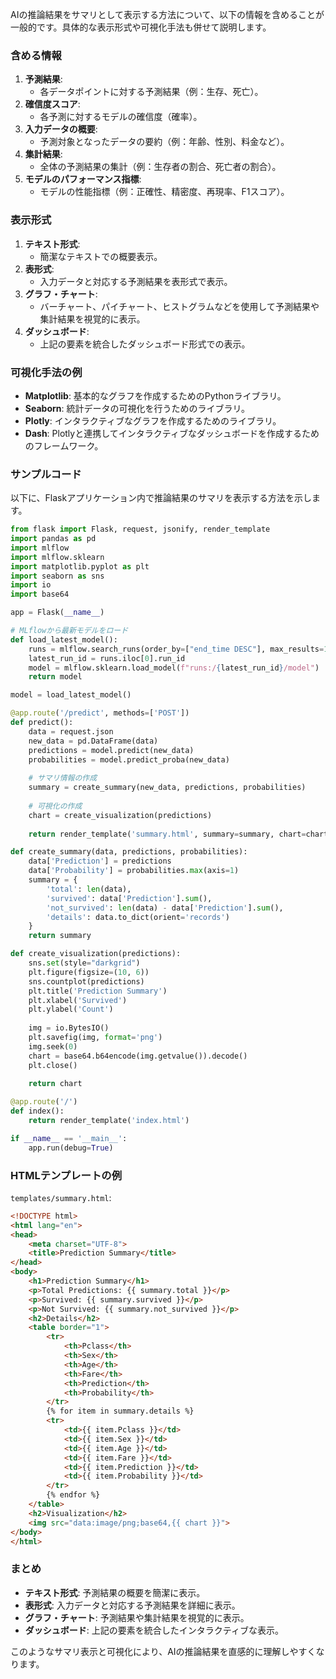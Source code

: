 AIの推論結果をサマリとして表示する方法について、以下の情報を含めることが一般的です。具体的な表示形式や可視化手法も併せて説明します。

### 含める情報
1. **予測結果**:
   - 各データポイントに対する予測結果（例：生存、死亡）。
2. **確信度スコア**:
   - 各予測に対するモデルの確信度（確率）。
3. **入力データの概要**:
   - 予測対象となったデータの要約（例：年齢、性別、料金など）。
4. **集計結果**:
   - 全体の予測結果の集計（例：生存者の割合、死亡者の割合）。
5. **モデルのパフォーマンス指標**:
   - モデルの性能指標（例：正確性、精密度、再現率、F1スコア）。

### 表示形式
1. **テキスト形式**:
   - 簡潔なテキストでの概要表示。
2. **表形式**:
   - 入力データと対応する予測結果を表形式で表示。
3. **グラフ・チャート**:
   - バーチャート、パイチャート、ヒストグラムなどを使用して予測結果や集計結果を視覚的に表示。
4. **ダッシュボード**:
   - 上記の要素を統合したダッシュボード形式での表示。

### 可視化手法の例
- **Matplotlib**: 基本的なグラフを作成するためのPythonライブラリ。
- **Seaborn**: 統計データの可視化を行うためのライブラリ。
- **Plotly**: インタラクティブなグラフを作成するためのライブラリ。
- **Dash**: Plotlyと連携してインタラクティブなダッシュボードを作成するためのフレームワーク。

### サンプルコード
以下に、Flaskアプリケーション内で推論結果のサマリを表示する方法を示します。

```python
from flask import Flask, request, jsonify, render_template
import pandas as pd
import mlflow
import mlflow.sklearn
import matplotlib.pyplot as plt
import seaborn as sns
import io
import base64

app = Flask(__name__)

# MLflowから最新モデルをロード
def load_latest_model():
    runs = mlflow.search_runs(order_by=["end_time DESC"], max_results=1)
    latest_run_id = runs.iloc[0].run_id
    model = mlflow.sklearn.load_model(f"runs:/{latest_run_id}/model")
    return model

model = load_latest_model()

@app.route('/predict', methods=['POST'])
def predict():
    data = request.json
    new_data = pd.DataFrame(data)
    predictions = model.predict(new_data)
    probabilities = model.predict_proba(new_data)
    
    # サマリ情報の作成
    summary = create_summary(new_data, predictions, probabilities)
    
    # 可視化の作成
    chart = create_visualization(predictions)
    
    return render_template('summary.html', summary=summary, chart=chart)

def create_summary(data, predictions, probabilities):
    data['Prediction'] = predictions
    data['Probability'] = probabilities.max(axis=1)
    summary = {
        'total': len(data),
        'survived': data['Prediction'].sum(),
        'not_survived': len(data) - data['Prediction'].sum(),
        'details': data.to_dict(orient='records')
    }
    return summary

def create_visualization(predictions):
    sns.set(style="darkgrid")
    plt.figure(figsize=(10, 6))
    sns.countplot(predictions)
    plt.title('Prediction Summary')
    plt.xlabel('Survived')
    plt.ylabel('Count')
    
    img = io.BytesIO()
    plt.savefig(img, format='png')
    img.seek(0)
    chart = base64.b64encode(img.getvalue()).decode()
    plt.close()
    
    return chart

@app.route('/')
def index():
    return render_template('index.html')

if __name__ == '__main__':
    app.run(debug=True)
```

### HTMLテンプレートの例
`templates/summary.html`:
```html
<!DOCTYPE html>
<html lang="en">
<head>
    <meta charset="UTF-8">
    <title>Prediction Summary</title>
</head>
<body>
    <h1>Prediction Summary</h1>
    <p>Total Predictions: {{ summary.total }}</p>
    <p>Survived: {{ summary.survived }}</p>
    <p>Not Survived: {{ summary.not_survived }}</p>
    <h2>Details</h2>
    <table border="1">
        <tr>
            <th>Pclass</th>
            <th>Sex</th>
            <th>Age</th>
            <th>Fare</th>
            <th>Prediction</th>
            <th>Probability</th>
        </tr>
        {% for item in summary.details %}
        <tr>
            <td>{{ item.Pclass }}</td>
            <td>{{ item.Sex }}</td>
            <td>{{ item.Age }}</td>
            <td>{{ item.Fare }}</td>
            <td>{{ item.Prediction }}</td>
            <td>{{ item.Probability }}</td>
        </tr>
        {% endfor %}
    </table>
    <h2>Visualization</h2>
    <img src="data:image/png;base64,{{ chart }}">
</body>
</html>
```

### まとめ
- **テキスト形式**: 予測結果の概要を簡潔に表示。
- **表形式**: 入力データと対応する予測結果を詳細に表示。
- **グラフ・チャート**: 予測結果や集計結果を視覚的に表示。
- **ダッシュボード**: 上記の要素を統合したインタラクティブな表示。

このようなサマリ表示と可視化により、AIの推論結果を直感的に理解しやすくなります。
